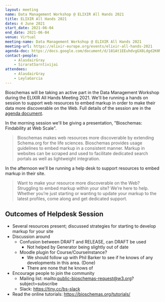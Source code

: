 ```yaml
---
layout: meeting
name: Data Management Workshop @ ELIXIR All Hands 2021
title: ELIXIR All Hands 2021
dates: 4 June 2021
start_date: 2021-06-04
end_date: 2021-06-04
venue: Virtual
meeting-name: Data Management Workshop @ ELIXIR All Hands 2021
meeting-url: https://elixir-europe.org/events/elixir-all-hands-2021
agenda-doc: https://docs.google.com/document/d/181At1EEuhdvgGX8Ldgd2K0Mx7xWUz5ePvuOL2hsFehg/
contact-people:
    - AlasdairGray
    - SiraratSarntivijai
attendees:
    - AlasdairGray
    - LeylaGarcia
---
```


Bioschemas will be taking an active part in the Data Management Workshop during the ELIXIR All Hands Meeting 2021. We'll be running a hands on session to support web resources to embed markup in order to make their data more discoverable on the Web. Full details of the session are in the [agenda document]({{agenda-doc}}).

In the morning session we'll be giving a presentation, "Bioschemas: Findability at Web Scale".
> Bioschemas makes web resources more discoverable by extending Schema.org for the life sciences. Bioschemas provides usage guidelines to embed markup in a consistent manner.
Markup in websites can be scraped and used to facilitate dedicated search portals as well as lightweight integration.

In the afternoon we'll be running a help desk to support resources to embed markup in their site.
> Want to make your resource more discoverable on the Web? Struggling to embed markup within your site? We’re here to help. Whether you’re just starting or wanting to update your markup to the latest profiles, come along and get dedicated support.

## Outcomes of Helpdesk Session
- Several resources present; discussed strategies for starting to develop markup for your site
- Discussion around 
  - Confusion between DRAFT and RELEASE, can DRAFT be used
    - Not helped by Generator being slightly out of date
  - Moodle plugin for Course/CourseInstance?
    - We should follow up with Phil Barker to see if he knows of any developments in this area. (Done) 
    - There are none that he knows of
- Encourage people to join the community
  - Mailing list: mailto:public-bioschemas-request@w3.org?subject=subscribe
  - Slack: https://tiny.cc/bs-slack 
- Read the online tutorials: https://bioschemas.org/tutorials/ 
